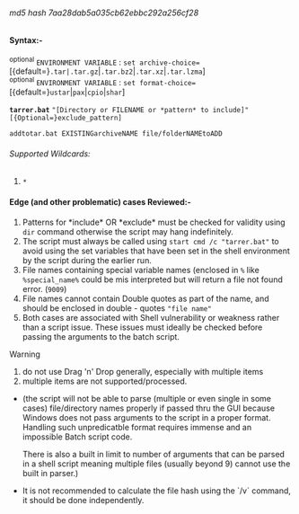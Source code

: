 ###### md5 hash 7aa28dab5a035cb62ebbc292a256cf28
#### Syntax:-
<SUP>optional</SUP> `ENVIRONMENT VARIABLE` : `set archive-choice=`[{default=}`.tar|.tar.gz`|`.tar.bz2`|`.tar.xz`|`.tar.lzma`]<br>
<SUP>optional</SUP> `ENVIRONMENT VARIABLE` : `set format-choice=`[{default=}`ustar`|`pax`|`cpio`|`shar`]

<b>`tarrer.bat`</b> `"[Directory or FILENAME or *pattern* to include]"` `[{Optional=}exclude_pattern]`

`addtotar.bat EXISTINGarchiveNAME file/folderNAMEtoADD`

###### Supported Wildcards:
1. `*`

#### Edge (and other problematic) cases Reviewed:-
1. Patterns for \*include\* OR \*exclude\* must be checked for validity using `dir` command otherwise the script may hang indefinitely.
2. The script must always be called using `start cmd /c "tarrer.bat"` to avoid using the set variables that have been set in the shell environment by the script during the earlier run.
3. File names containing special variable names (enclosed in `%` like `%special_name%` could be mis interpreted but will return a file not found error. (`9009`)
4. File names cannot contain Double quotes as part of the name, and should be enclosed in double - quotes `"file name"`
5. Both cases are associated with Shell vulnerability or weakness rather than a script issue. These issues must ideally be checked before passing the arguments to the batch script.

>[!WARNING]
>1. do not use Drag 'n' Drop generally, especially with multiple items<br>
>2. multiple items are not supported/processed.<br>
>+ (the script will not be able to parse (multiple or even single in some cases) file/directory names properly if passed thru the GUI because Windows does not pass arguments to the script in a proper format. Handling such unpredicatble format requires immense and an impossible Batch script code. <p>There is also a built in limit to number of arguments that can be parsed in a shell script meaning multiple files (usually beyond 9) cannot use the built in parser.)
>+ <p>It is not recommended to calculate the file hash using the `/v` command, it should be done independently.
